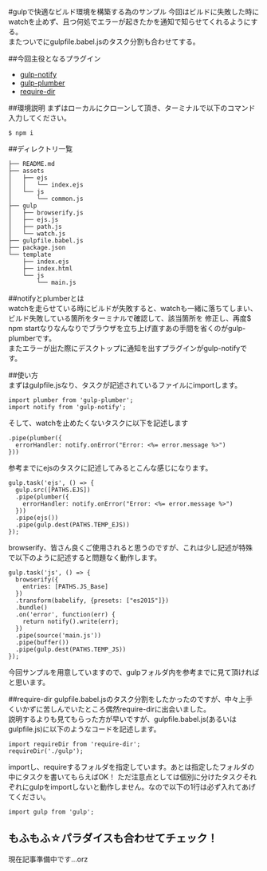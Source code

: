 #gulpで快適なビルド環境を構築する為のサンプル
今回はビルドに失敗した時にwatchを止めず、且つ何処でエラーが起きたかを通知で知らせてくれるようにする。  
またついでにgulpfile.babel.jsのタスク分割も合わせてする。

##今回主役となるプラグイン
- [gulp-notify](https://github.com/mikaelbr/gulp-notify)
- [gulp-plumber](https://github.com/floatdrop/gulp-plumber)
- [require-dir](https://github.com/aseemk/requireDir)  

##環境説明
まずはローカルにクローンして頂き、ターミナルで以下のコマンド入力してください。
```
$ npm i
```  

##ディレクトリ一覧  
```
├── README.md
├── assets
│   ├── ejs
│   │   └── index.ejs
│   └── js
│       └── common.js
├── gulp
│   ├── browserify.js
│   ├── ejs.js
│   ├── path.js
│   └── watch.js
├── gulpfile.babel.js
├── package.json
└── template
    ├── index.ejs
    ├── index.html
    └── js
        └── main.js
```  
##notifyとplumberとは  
watchを走らせている時にビルドが失敗すると、watchも一緒に落ちてしまい、ビルド失敗している箇所をターミナルで確認して、該当箇所を
修正し、再度$ npm startなりなんなりでブラウザを立ち上げ直すあの手間を省くのがgulp-plumberです。  
またエラーが出た際にデスクトップに通知を出すプラグインがgulp-notifyです。  

##使い方  
まずはgulpfile.jsなり、タスクが記述されているファイルにimportします。  
```
import plumber from 'gulp-plumber';
import notify from 'gulp-notify';
```  
そして、watchを止めたくないタスクに以下を記述します    
```
.pipe(plumber({
  errorHandler: notify.onError("Error: <%= error.message %>")
}))
```  

参考までにejsのタスクに記述してみるとこんな感じになります。  

```
gulp.task('ejs', () => {
  gulp.src([PATHS.EJS])
  .pipe(plumber({
    errorHandler: notify.onError("Error: <%= error.message %>")
  }))
  .pipe(ejs())
  .pipe(gulp.dest(PATHS.TEMP_EJS))
});
```  

browserify、皆さん良くご使用されると思うのですが、これは少し記述が特殊で以下のように記述すると問題なく動作します。  

```
gulp.task('js', () => {
  browserify({
    entries: [PATHS.JS_Base]
  })
  .transform(babelify, {presets: ["es2015"]})
  .bundle()
  .on('error', function(err) {
    return notify().write(err);
  })
  .pipe(source('main.js'))
  .pipe(buffer())
  .pipe(gulp.dest(PATHS.TEMP_JS))
});
```  
今回サンプルを用意していますので、gulpフォルダ内を参考までに見て頂ければと思います。  

##require-dir
gulpfile.babel.jsのタスク分割をしたかったのですが、中々上手くいかずに苦しんでいたところ偶然require-dirに出会いました。  
説明するよりも見てもらった方が早いですが、gulpfile.babel.js(あるいはgulpfile.js)に以下のようなコードを記述します。  
```
import requireDir from 'require-dir';
requireDir('./gulp');
```  
importし、requireするフォルダを指定しています。あとは指定したフォルダの中にタスクを書いてもらえばOK！
ただ注意点としては個別に分けたタスクそれぞれにgulpをimportしないと動作しません。なので以下の1行は必ず入れてあげてください。  
```
import gulp from 'gulp';
```  

## もふもふ☆パラダイスも合わせてチェック！  
現在記事準備中です...orz
